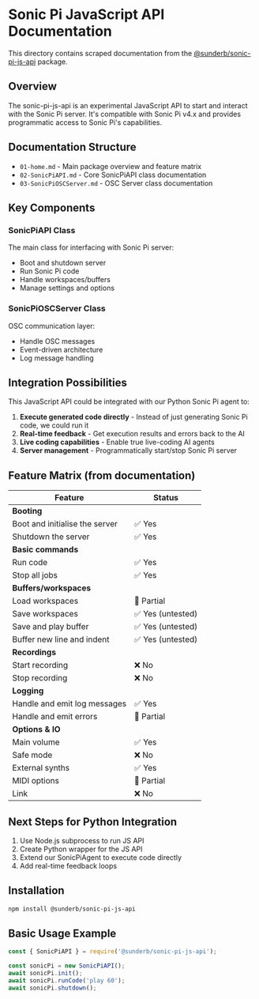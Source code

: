 # Sonic Pi JavaScript API Documentation

This directory contains scraped documentation from the [@sunderb/sonic-pi-js-api](https://sunderb.me/sonic-pi-js-api/latest/) package.

## Overview

The sonic-pi-js-api is an experimental JavaScript API to start and interact with the Sonic Pi server. It's compatible with Sonic Pi v4.x and provides programmatic access to Sonic Pi's capabilities.

## Documentation Structure

- `01-home.md` - Main package overview and feature matrix
- `02-SonicPiAPI.md` - Core SonicPiAPI class documentation  
- `03-SonicPiOSCServer.md` - OSC Server class documentation

## Key Components

### SonicPiAPI Class
The main class for interfacing with Sonic Pi server:
- Boot and shutdown server
- Run Sonic Pi code
- Handle workspaces/buffers
- Manage settings and options

### SonicPiOSCServer Class  
OSC communication layer:
- Handle OSC messages
- Event-driven architecture
- Log message handling

## Integration Possibilities

This JavaScript API could be integrated with our Python Sonic Pi agent to:
1. **Execute generated code directly** - Instead of just generating Sonic Pi code, we could run it
2. **Real-time feedback** - Get execution results and errors back to the AI
3. **Live coding capabilities** - Enable true live-coding AI agents
4. **Server management** - Programmatically start/stop Sonic Pi server

## Feature Matrix (from documentation)

| Feature                        | Status           |
| ------------------------------ | ---------------- |
| **Booting**                    |                  |
| Boot and initialise the server | ✅ Yes            |
| Shutdown the server            | ✅ Yes            |
| **Basic commands**             |                  |
| Run code                       | ✅ Yes            |
| Stop all jobs                  | ✅ Yes            |
| **Buffers/workspaces**         |                  |
| Load workspaces                | 🚧 Partial       |
| Save workspaces                | ✅ Yes (untested) |
| Save and play buffer           | ✅ Yes (untested) |
| Buffer new line and indent     | ✅ Yes (untested) |
| **Recordings**                 |                  |
| Start recording                | ❌ No             |
| Stop recording                 | ❌ No             |
| **Logging**                    |                  |
| Handle and emit log messages   | ✅ Yes            |
| Handle and emit errors         | 🚧 Partial       |
| **Options & IO**               |                  |
| Main volume                    | ✅ Yes            |
| Safe mode                      | ❌ No             |
| External synths                | ✅ Yes            |
| MIDI options                   | 🚧 Partial       |
| Link                           | ❌ No             |

## Next Steps for Python Integration

1. Use Node.js subprocess to run JS API
2. Create Python wrapper for the JS API 
3. Extend our SonicPiAgent to execute code directly
4. Add real-time feedback loops

## Installation

```bash
npm install @sunderb/sonic-pi-js-api
```

## Basic Usage Example

```javascript
const { SonicPiAPI } = require('@sunderb/sonic-pi-js-api');

const sonicPi = new SonicPiAPI();
await sonicPi.init();
await sonicPi.runCode('play 60');
await sonicPi.shutdown();
``` 